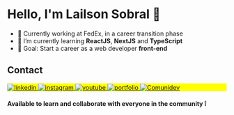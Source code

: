 # Hello, I'm Lailson Sobral 👋

- 👔 Currently working at FedEx, in a career transition phase
- 🌱 I’m currently learning **ReactJS**, **NextJS** and **TypeScript**
- 🚀 Goal: Start a career as a web developer **front-end**

## Contact

<p align="left" style="background:yellow">
<a href="https://www.linkedin.com/in/lailsonsobral/" target="_blank">
  <img align="center" src="https://img.shields.io/badge/-lailsonsobral-0D162F?style=flat&logo=linkedin" alt="linkedin"/>
</a>
<a href="https://www.instagram.com/comunidev_oficial/" target="_blank">
 <img align="center" src="https://img.shields.io/badge/-comunidev-0D162F?style=flat&logo=instagram" alt="instagram"/>
</a>
<a href="https://www.youtube.com/channel/UCLFzhc-q7wWXsTZlIGakh2w" target="_blank">
 <img align="center" src="https://img.shields.io/badge/-lailsonsobral-0D162F?style=flat&logo=youtube" alt="youtube"/>
</a>
<a href="https://portfolio-lailsonlm.vercel.app/" target="_blank">
 <img align="center" src="https://img.shields.io/badge/Portfolio-0D162F" alt="portfolio"/>
</a>
<a href="https://comunidev.tech/" target="_blank">
 <img align="center" src="https://img.shields.io/badge/Comunidev-0D162F" alt="Comunidev"/>
</a> 
</p>


#### Available to learn and collaborate with everyone in the community :grey_exclamation:
